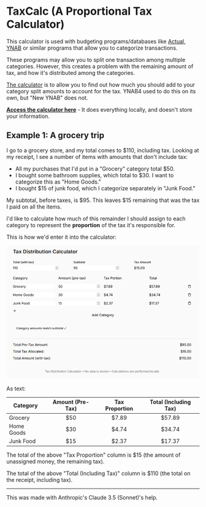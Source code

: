 # TaxCalc (A Proportional Tax Calculator)

This calculator is used with budgeting programs/databases like [Actual](https://github.com/actualbudget/actual), [YNAB](https://www.ynab.com/) or similar programs that allow you to categorize transactions.

These programs may allow you to split one transaction among multiple categories. However, this creates a problem with the remaining amount of tax, and how it's distributed among the categories.

[The calculator](https://github.com/MattDemers/proportional-tax-calculator/) is to allow you to find out how much you should add to your category split amounts to account for the tax. YNAB4 used to do this on its own, but "New YNAB" does not.

[**Access the calculator here**](https://github.com/MattDemers/proportional-tax-calculator/) - It does everything locally, and doesn't store your information.

## Example 1: A grocery trip

I go to a grocery store, and my total comes to $110, including tax. Looking at my receipt, I see a number of items with amounts that don't include tax:

* All my purchases that I'd put in a "Grocery" category total $50.
* I bought some bathroom supplies, which total to $30. I want to categorize this as "Home Goods."
* I bought $15 of junk food, which I categorize separately in "Junk Food."

My subtotal, before taxes, is $95. This leaves $15 remaining that was the tax I paid on all the items.

I'd like to calculate how much of this remainder I should assign to each category to represent the **proportion** of the tax it's responsible for.

This is how we'd enter it into the calculator:

![](/Images/screenshot.png)

As text:

| **Category** | **Amount (Pre-Tax)** | **Tax Proportion** | **Total (Including Tax)** |
|--------------|:----------------------:|:--------------------:|:-----------:|
| Grocery      |          $50         |        $7.89       |   $57.89  |
| Home Goods   |          $30         |        $4.74       |   $34.74  |
| Junk Food    |          $15         |        $2.37       |   $17.37  |

The total of the above "Tax Proportion" column is $15 (the amount of unassigned money, the remaining tax).

The total of the above "Total (Including Tax)" column is $110 (the total on the receipt, including tax).

---

This was made with Anthropic's Claude 3.5 (Sonnet)'s help.
